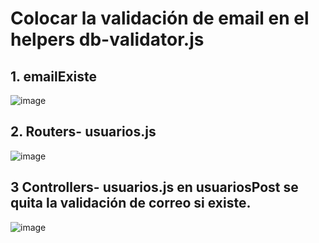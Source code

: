 # Colocar la validación de email en el helpers db-validator.js

## 1. emailExiste

![image](https://user-images.githubusercontent.com/31961588/200208427-da515ea3-3b1a-4616-95c8-16d7ae7cb906.png)


## 2. Routers- usuarios.js 

![image](https://user-images.githubusercontent.com/31961588/200208532-1c913aff-45d8-4c95-9f0e-c155ff5657fa.png)


## 3 Controllers- usuarios.js en usuariosPost se quita la validación de correo si existe. 

![image](https://user-images.githubusercontent.com/31961588/200207155-a2dea8c5-c2ff-48c8-a1c3-b0a06c966551.png)
